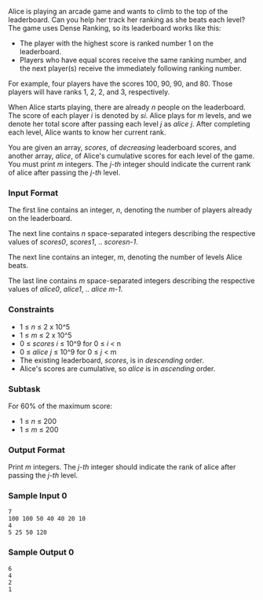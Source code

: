 Alice is playing an arcade game and wants to climb to the top of the leaderboard. Can you help her track her ranking as she beats each level? The game uses Dense Ranking, so its leaderboard works like this:

* The player with the highest score is ranked number 1 on the leaderboard.
* Players who have equal scores receive the same ranking number, and the next player(s) receive the immediately following ranking number.

For example, four players have the scores 100, 90, 90, and 80. Those players will have ranks 1, 2, 2, and 3, respectively.

When Alice starts playing, there are already *n* people on the leaderboard. The score of each player *i* is denoted by *si*. Alice plays for *m* levels, and we denote her total score after passing each level *j* as *alice j*. After completing each level, Alice wants to know her current rank.

You are given an array, *scores*, of *decreasing* leaderboard scores, and another array, *alice*, of Alice's cumulative scores for each level of the game. You must print *m* integers. The *j-th* integer should indicate the current rank of alice after passing the *j-th* level.

### Input Format

The first line contains an integer, *n*, denoting the number of players already on the leaderboard. 

The next line contains *n* space-separated integers describing the respective values of *scores0*, *scores1*, .. *scoresn-1*. 

The next line contains an integer, *m*, denoting the number of levels Alice beats. 

The last line contains *m* space-separated integers describing the respective values of *alice0*, *alice1*, .. *alice m-1*.

### Constraints

* 1 ≤ *n* ≤ 2 x 10^5
* 1 ≤ *m* ≤ 2 x 10^5
* 0 ≤ *scores i* ≤ 10^9 for 0 ≤ *i* < n
* 0 ≤ *alice j* ≤ 10^9 for 0 ≤ *j* < m
* The existing leaderboard, *scores*, is in *descending* order.
* Alice's scores are cumulative, so *alice* is in *ascending* order.

### Subtask

For 60% of the maximum score:

* 1 ≤ *n* ≤ 200
* 1 ≤ *m* ≤ 200

### Output Format

Print *m* integers. The *j-th* integer should indicate the rank of alice after passing the *j-th* level.

### Sample Input 0
```
7
100 100 50 40 40 20 10
4
5 25 50 120
```
### Sample Output 0
```
6
4
2
1
```
